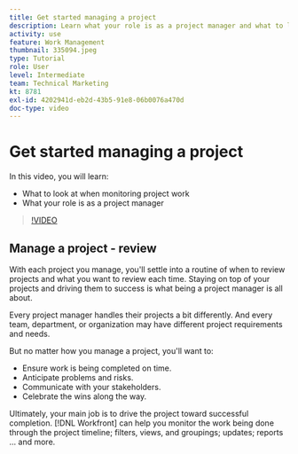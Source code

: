 ```yaml
---
title: Get started managing a project
description: Learn what your role is as a project manager and what to look at when monitoring project work.
activity: use
feature: Work Management
thumbnail: 335094.jpeg
type: Tutorial
role: User
level: Intermediate
team: Technical Marketing
kt: 8781
exl-id: 4202941d-eb2d-43b5-91e8-06b0076a470d
doc-type: video
---
```

# Get started managing a project

In this video, you will learn:

* What to look at when monitoring project work
* What your role is as a project manager

>[!VIDEO](https://video.tv.adobe.com/v/335094/?quality=12&learn=on)

## Manage a project - review

With each project you manage, you'll settle into a routine of when to review projects and what you want to review each time. Staying on top of your projects and driving them to success is what being a project manager is all about.

Every project manager handles their projects a bit differently. And every team, department, or organization may have different project requirements and needs.

But no matter how you manage a project, you'll want to:

* Ensure work is being completed on time.
* Anticipate problems and risks.
* Communicate with your stakeholders.
* Celebrate the wins along the way.

Ultimately, your main job is to drive the project toward successful completion. [!DNL Workfront] can help you monitor the work being done through the project timeline; filters, views, and groupings; updates; reports ... and more.

<!---
learn more urls
3 universal principles of project management
What is a project manager?
Project management knowledge areas
9 best practices for effective project management
10 work management problems and how to solve them
--->
